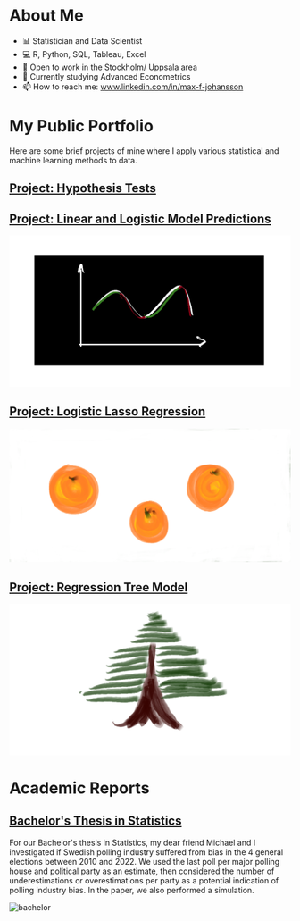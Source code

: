 # About Me
- 📊 Statistician and Data Scientist
- 💻 R, Python, SQL, Tableau, Excel
- 🔭 Open to work in the Stockholm/ Uppsala area
- 🌱 Currently studying Advanced Econometrics
- 📫 How to reach me: www.linkedin.com/in/max-f-johansson

# My Public Portfolio
Here are some brief projects of mine where I apply various statistical and machine learning methods to data. 

## [Project: Hypothesis Tests](https://muddaj.github.io/Portfolio-Hypothesis-Testing/)

## [Project: Linear and Logistic Model Predictions](https://muddaj.github.io/Portfolio-case-1/)
![daily-returns](Assets/graph.png)

## [Project: Logistic Lasso Regression](https://muddaj.github.io/Portfolio-case-2/)
![orange](Assets/orange.png)

## [Project: Regression Tree Model](https://muddaj.github.io/Portfolio-case-3/)
![tree](Assets/tree.png)

# Academic Reports

## [Bachelor's Thesis in Statistics](https://urn.kb.se/resolve?urn=urn:nbn:se:uu:diva-495793)
For our Bachelor's thesis in Statistics, my dear friend Michael and I investigated if Swedish polling industry suffered from bias in the 4 general elections between 2010 and 2022. We used the last poll per major polling house and political party as an estimate, then considered the number of underestimations or overestimations per party as a potential indication of polling industry bias. In the paper, we also performed a simulation.

![bachelor]()
